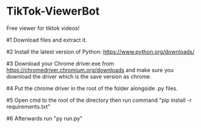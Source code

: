# TikTok-ViewerBot
Free viewer for tiktok videos!

#1 Download files and extract it.

#2 Install the latest version of Python: https://www.python.org/downloads/

#3 Download your Chrome driver.exe from https://chromedriver.chromium.org/downloads and make sure you download the driver which is the save version as chrome.

#4 Put the chrome driver in the root of the folder alongside .py files.

#5 Open cmd to the root of the directory then run command "pip install -r requirements.txt"

#6 Afterwards run "py run.py"
